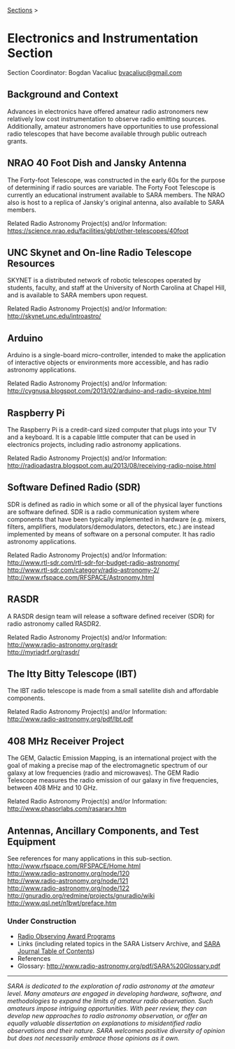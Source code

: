 [Sections](http://radio-astronomy.org/node/202) >

# Electronics and Instrumentation Section
Section Coordinator: Bogdan Vacaliuc <bvacaliuc@gmail.com>

## Background and Context

Advances in electronics have offered amateur radio astronomers new relatively low cost instrumentation to observe radio emitting sources.  Additionally, amateur astronomers have opportunities to use professional radio telescopes that have become available through public outreach grants.

## NRAO 40 Foot Dish and Jansky Antenna

The Forty-foot Telescope, was constructed in the early 60s for the purpose of determining if radio sources are variable. The Forty Foot Telescope is currently an educational instrument available to SARA members.  The NRAO also is host to a replica of Jansky's original antenna, also available to SARA members.

Related Radio Astronomy Project(s) and/or Information:  
<https://science.nrao.edu/facilities/gbt/other-telescopes/40foot>

## UNC Skynet and On-line Radio Telescope Resources

SKYNET is a distributed network of robotic telescopes operated by students, faculty, and staff at the University of North Carolina at Chapel Hill, and is available to SARA members upon request.

Related Radio Astronomy Project(s) and/or Information:  
<http://skynet.unc.edu/introastro/>

## Arduino

Arduino is a single-board micro-controller, intended to make the application of interactive objects or environments more accessible, and has radio astronomy applications.

Related Radio Astronomy Project(s) and/or Information:  
<http://cygnusa.blogspot.com/2013/02/arduino-and-radio-skypipe.html>

## Raspberry Pi

The Raspberry Pi is a credit-card sized computer that plugs into your TV and a keyboard. It is a capable little computer that can be used in electronics projects, including radio astronomy applications.

Related Radio Astronomy Project(s) and/or Information:  
<http://radioadastra.blogspot.com.au/2013/08/receiving-radio-noise.html>

## Software Defined Radio (SDR)

SDR is defined as radio in which some or all of the physical layer functions are software defined.  SDR is a radio communication system where components that have been typically implemented in hardware (e.g. mixers, filters, amplifiers, modulators/demodulators, detectors, etc.) are instead implemented by means of software on a personal computer. It has radio astronomy applications.

Related Radio Astronomy Project(s) and/or Information:  
<http://www.rtl-sdr.com/rtl-sdr-for-budget-radio-astronomy/>  
<http://www.rtl-sdr.com/category/radio-astronomy-2/>  
<http://www.rfspace.com/RFSPACE/Astronomy.html>

## RASDR

A RASDR design team will release a software defined receiver (SDR) for radio astronomy called RASDR2.

Related Radio Astronomy Project(s) and/or Information:  
<http://www.radio-astronomy.org/rasdr>  
<http://myriadrf.org/rasdr/>

## The Itty Bitty Telescope (IBT)

The IBT radio telescope is made from a small satellite dish and affordable components.

Related Radio Astronomy Project(s) and/or Information:  
<http://www.radio-astronomy.org/pdf/lbt.pdf>

## 408 MHz Receiver Project

The GEM, Galactic Emission Mapping, is an international project with the goal of making a precise map of the electromagnetic spectrum of our galaxy at low frequencies (radio and microwaves). The GEM Radio Telescope measures the radio emission of our galaxy in five frequencies, between 408 MHz and 10 GHz.

Related Radio Astronomy Project(s) and/or Information:  
<http://www.phasorlabs.com/rasararx.htm>

## Antennas, Ancillary Components, and Test Equipment

See references for many applications in this sub-section.  
<http://www.rfspace.com/RFSPACE/Home.html>  
<http://www.radio-astronomy.org/node/120>  
<http://www.radio-astronomy.org/node/121>  
<http://www.radio-astronomy.org/node/122>  
<http://gnuradio.org/redmine/projects/gnuradio/wiki>  
<http://www.qsl.net/n1bwt/preface.htm>

### Under Construction
* [Radio Observing Award Programs](https://www.astroleague.org/programs/radio-astronomy-observing-program)
* Links (including related topics in the SARA Listserv Archive, and [SARA Journal Table of Contents](http://www.radio-astronomy.org/content-journal))
* References
* Glossary: <http://www.radio-astronomy.org/pdf/SARA%20Glossary.pdf>

***

_SARA is dedicated to the exploration of radio astronomy at the amateur level. Many amateurs are engaged in developing hardware, software, and methodologies to expand the limits of amateur radio observation. Such amateurs impose intriguing opportunities. With peer review, they can develop new approaches to radio astronomy observation, or offer an equally valuable dissertation on explanations to misidentified radio observations and their nature.  SARA welcomes positive diversity of opinion but does not necessarily embrace those opinions as it own._
